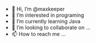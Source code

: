 - 👋 Hi, I’m @maxkeeper
- 👀 I’m interested in programing
- 🌱 I’m currently learning Java
- 💞️ I’m looking to collaborate on ...
- 📫 How to reach me ...

<!---
maxkeeper/maxkeeper is a ✨ special ✨ repository because its `README.md` (this file) appears on your GitHub profile.
You can click the Preview link to take a look at your changes.
--->
